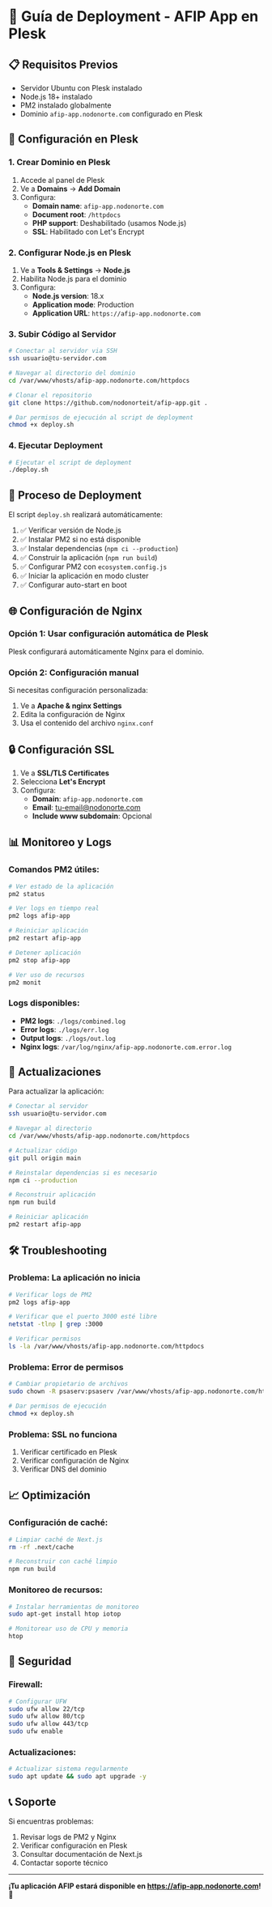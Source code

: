 # 🚀 Guía de Deployment - AFIP App en Plesk

## 📋 Requisitos Previos

- Servidor Ubuntu con Plesk instalado
- Node.js 18+ instalado
- PM2 instalado globalmente
- Dominio `afip-app.nodonorte.com` configurado en Plesk

## 🔧 Configuración en Plesk

### 1. Crear Dominio en Plesk

1. Accede al panel de Plesk
2. Ve a **Domains** → **Add Domain**
3. Configura:
   - **Domain name**: `afip-app.nodonorte.com`
   - **Document root**: `/httpdocs`
   - **PHP support**: Deshabilitado (usamos Node.js)
   - **SSL**: Habilitado con Let's Encrypt

### 2. Configurar Node.js en Plesk

1. Ve a **Tools & Settings** → **Node.js**
2. Habilita Node.js para el dominio
3. Configura:
   - **Node.js version**: 18.x
   - **Application mode**: Production
   - **Application URL**: `https://afip-app.nodonorte.com`

### 3. Subir Código al Servidor

```bash
# Conectar al servidor via SSH
ssh usuario@tu-servidor.com

# Navegar al directorio del dominio
cd /var/www/vhosts/afip-app.nodonorte.com/httpdocs

# Clonar el repositorio
git clone https://github.com/nodonorteit/afip-app.git .

# Dar permisos de ejecución al script de deployment
chmod +x deploy.sh
```

### 4. Ejecutar Deployment

```bash
# Ejecutar el script de deployment
./deploy.sh
```

## 🔄 Proceso de Deployment

El script `deploy.sh` realizará automáticamente:

1. ✅ Verificar versión de Node.js
2. ✅ Instalar PM2 si no está disponible
3. ✅ Instalar dependencias (`npm ci --production`)
4. ✅ Construir la aplicación (`npm run build`)
5. ✅ Configurar PM2 con `ecosystem.config.js`
6. ✅ Iniciar la aplicación en modo cluster
7. ✅ Configurar auto-start en boot

## 🌐 Configuración de Nginx

### Opción 1: Usar configuración automática de Plesk

Plesk configurará automáticamente Nginx para el dominio.

### Opción 2: Configuración manual

Si necesitas configuración personalizada:

1. Ve a **Apache & nginx Settings**
2. Edita la configuración de Nginx
3. Usa el contenido del archivo `nginx.conf`

## 🔒 Configuración SSL

1. Ve a **SSL/TLS Certificates**
2. Selecciona **Let's Encrypt**
3. Configura:
   - **Domain**: `afip-app.nodonorte.com`
   - **Email**: tu-email@nodonorte.com
   - **Include www subdomain**: Opcional

## 📊 Monitoreo y Logs

### Comandos PM2 útiles:

```bash
# Ver estado de la aplicación
pm2 status

# Ver logs en tiempo real
pm2 logs afip-app

# Reiniciar aplicación
pm2 restart afip-app

# Detener aplicación
pm2 stop afip-app

# Ver uso de recursos
pm2 monit
```

### Logs disponibles:

- **PM2 logs**: `./logs/combined.log`
- **Error logs**: `./logs/err.log`
- **Output logs**: `./logs/out.log`
- **Nginx logs**: `/var/log/nginx/afip-app.nodonorte.com.error.log`

## 🔄 Actualizaciones

Para actualizar la aplicación:

```bash
# Conectar al servidor
ssh usuario@tu-servidor.com

# Navegar al directorio
cd /var/www/vhosts/afip-app.nodonorte.com/httpdocs

# Actualizar código
git pull origin main

# Reinstalar dependencias si es necesario
npm ci --production

# Reconstruir aplicación
npm run build

# Reiniciar aplicación
pm2 restart afip-app
```

## 🛠️ Troubleshooting

### Problema: La aplicación no inicia

```bash
# Verificar logs de PM2
pm2 logs afip-app

# Verificar que el puerto 3000 esté libre
netstat -tlnp | grep :3000

# Verificar permisos
ls -la /var/www/vhosts/afip-app.nodonorte.com/httpdocs
```

### Problema: Error de permisos

```bash
# Cambiar propietario de archivos
sudo chown -R psaserv:psaserv /var/www/vhosts/afip-app.nodonorte.com/httpdocs

# Dar permisos de ejecución
chmod +x deploy.sh
```

### Problema: SSL no funciona

1. Verificar certificado en Plesk
2. Verificar configuración de Nginx
3. Verificar DNS del dominio

## 📈 Optimización

### Configuración de caché:

```bash
# Limpiar caché de Next.js
rm -rf .next/cache

# Reconstruir con caché limpio
npm run build
```

### Monitoreo de recursos:

```bash
# Instalar herramientas de monitoreo
sudo apt-get install htop iotop

# Monitorear uso de CPU y memoria
htop
```

## 🔐 Seguridad

### Firewall:

```bash
# Configurar UFW
sudo ufw allow 22/tcp
sudo ufw allow 80/tcp
sudo ufw allow 443/tcp
sudo ufw enable
```

### Actualizaciones:

```bash
# Actualizar sistema regularmente
sudo apt update && sudo apt upgrade -y
```

## 📞 Soporte

Si encuentras problemas:

1. Revisar logs de PM2 y Nginx
2. Verificar configuración en Plesk
3. Consultar documentación de Next.js
4. Contactar soporte técnico

---

**¡Tu aplicación AFIP estará disponible en https://afip-app.nodonorte.com!** 🎉 